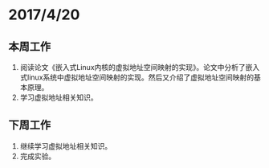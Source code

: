 # 2017/4/20
## 本周工作


1. 阅读论文《嵌入式Linux内核的虚拟地址空间映射的实现》。论文中分析了嵌入式linux系统中虚拟地址空间映射的实现。然后又介绍了虚拟地址空间映射的基本原理。
2. 学习虚拟地址相关知识。

## 下周工作


1. 继续学习虚拟地址相关知识。
2. 完成实验。